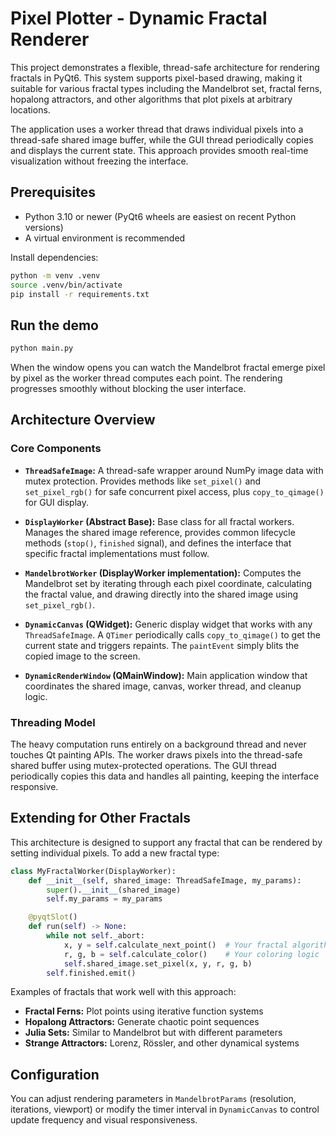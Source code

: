 # Pixel Plotter - Dynamic Fractal Renderer

This project demonstrates a flexible, thread-safe architecture for rendering fractals in PyQt6. This system supports pixel-based drawing, making it suitable for various fractal types including the Mandelbrot set, fractal ferns, hopalong attractors, and other algorithms that plot pixels at arbitrary locations.

The application uses a worker thread that draws individual pixels into a thread-safe shared image buffer, while the GUI thread periodically copies and displays the current state. This approach provides smooth real-time visualization without freezing the interface.

## Prerequisites

- Python 3.10 or newer (PyQt6 wheels are easiest on recent Python versions)
- A virtual environment is recommended

Install dependencies:

```bash
python -m venv .venv
source .venv/bin/activate
pip install -r requirements.txt
```

## Run the demo

```bash
python main.py
```

When the window opens you can watch the Mandelbrot fractal emerge pixel by pixel as the worker thread computes each point. The rendering progresses smoothly without blocking the user interface.

## Architecture Overview

### Core Components

- **`ThreadSafeImage`:** A thread-safe wrapper around NumPy image data with mutex protection. Provides methods like `set_pixel()` and `set_pixel_rgb()` for safe concurrent pixel access, plus `copy_to_qimage()` for GUI display.

- **`DisplayWorker` (Abstract Base):** Base class for all fractal workers. Manages the shared image reference, provides common lifecycle methods (`stop()`, `finished` signal), and defines the interface that specific fractal implementations must follow.

- **`MandelbrotWorker` (DisplayWorker implementation):** Computes the Mandelbrot set by iterating through each pixel coordinate, calculating the fractal value, and drawing directly into the shared image using `set_pixel_rgb()`.

- **`DynamicCanvas` (QWidget):** Generic display widget that works with any `ThreadSafeImage`. A `QTimer` periodically calls `copy_to_qimage()` to get the current state and triggers repaints. The `paintEvent` simply blits the copied image to the screen.

- **`DynamicRenderWindow` (QMainWindow):** Main application window that coordinates the shared image, canvas, worker thread, and cleanup logic.

### Threading Model

The heavy computation runs entirely on a background thread and never touches Qt painting APIs. The worker draws pixels into the thread-safe shared buffer using mutex-protected operations. The GUI thread periodically copies this data and handles all painting, keeping the interface responsive.

## Extending for Other Fractals

This architecture is designed to support any fractal that can be rendered by setting individual pixels. To add a new fractal type:

```python
class MyFractalWorker(DisplayWorker):
    def __init__(self, shared_image: ThreadSafeImage, my_params):
        super().__init__(shared_image)
        self.my_params = my_params

    @pyqtSlot()
    def run(self) -> None:
        while not self._abort:
            x, y = self.calculate_next_point()  # Your fractal algorithm
            r, g, b = self.calculate_color()    # Your coloring logic
            self.shared_image.set_pixel(x, y, r, g, b)
        self.finished.emit()
```

Examples of fractals that work well with this approach:
- **Fractal Ferns:** Plot points using iterative function systems
- **Hopalong Attractors:** Generate chaotic point sequences
- **Julia Sets:** Similar to Mandelbrot but with different parameters
- **Strange Attractors:** Lorenz, Rössler, and other dynamical systems

## Configuration

You can adjust rendering parameters in `MandelbrotParams` (resolution, iterations, viewport) or modify the timer interval in `DynamicCanvas` to control update frequency and visual responsiveness.

